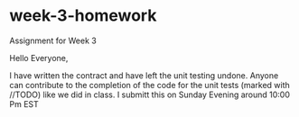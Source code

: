# week-3-homework
Assignment for Week 3 

Hello Everyone,

I have written the contract and have left the unit testing undone. Anyone can contribute to the completion of the code for the unit tests (marked with //TODO) like we did in class. I submitt this on Sunday Evening around 10:00 Pm EST
